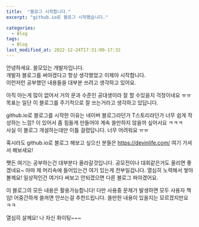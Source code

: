 ```yaml
---
title:  "블로그 시작합니다."
excerpt: "github.io로 블로그 시작했습니다."

categories:
  - Blog
tags:
  - Blog
last_modified_at: 2022-12-24T17:31:00-17:32
---
```

  
안녕하세요. 쓸모있는 개발자입니다.  
개발자 블로그를 써야겠다고 항상 생각했었고 이제야 시작합니다.  
이런저런 공부했던 내용들을 대부분 쓰려고 생각하고 있어요.   
  
아직 아는게 많이 없어서 거의 문과 수준인 공대생이라 잘 할 수있을지 걱정이네요 ㅠㅠ 목표는 일단 이 블로그를 주기적으로 잘 쓰는거라고 생각하고 있답니다.  
   
github.io로 블로그를 시작한 이유는 네이버 블로그라던가 T스토리라던가 너무 쉽게 작성하는 느낌? 이 있어서 좀 힘들게 만들어야 계속 쓸만하지 않을까 싶어서요 ㅋㅋㅋ  
사실 이 블로그 개설하는데만 이틀 걸렸답니다. 너무 어려워요 ㅠㅠ  

혹시라도 github.io로 블로그 해보고 싶으신 분들은 https://devinlife.com/ 여기 가셔서 해보세요!

쨋든 여기는 공부하는건 대부분다 올라갈것입니다. 공모전이나 대회같은거도 올리면 좋겠네요~ 아마 제 머리속에 들어있는건 여기 있는게 전부일겁니다. 열심히 노력해서 쌓아볼께요! 일상적인건 여기다 써보고 안되겠으면 다른 블로그 파야겠어요.  
  
이 블로그의 모든 내용은 활용가능합니다! 다만 사용중 문제가 발생하면 모두 사용자 책임! 어중간하게 쓸꺼면 안쓰는걸 추천드립니다. 쓸만한 내용이 있을지는 모르겠지만요 ㅋㅋ  
  
열심히 살께요! 나 자신 화이팅~~~  



